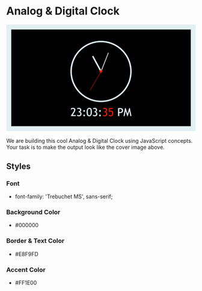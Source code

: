 # Analog & Digital Clock

![Cover Image](https://raw.githubusercontent.com/tiluckdave/acdc-boilerplate/master/designs/cover.png)

We are building this cool Analog & Digital Clock using JavaScript concepts. Your task is to make the output look like the cover image above.

## Styles

### Font
- font-family: 'Trebuchet MS', sans-serif;

### Background Color
- #000000

### Border & Text Color
- #E8F9FD

### Accent Color
- #FF1E00
